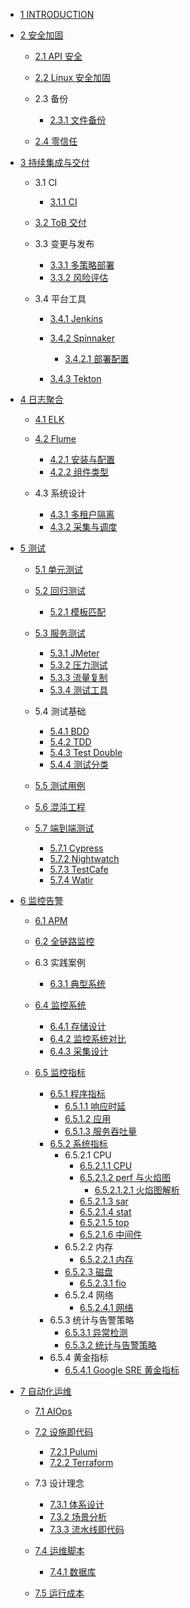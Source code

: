   - [1 INTRODUCTION](/INTRODUCTION.md)
  - [2 安全加固](/安全加固/README.md)
    - [2.1 API 安全](/安全加固/API%20安全/README.md)
      
    - [2.2 Linux 安全加固](/安全加固/Linux%20安全加固.md)
    - 2.3 备份
      - [2.3.1 文件备份](/安全加固/备份/文件备份.md)
    - [2.4 零信任](/安全加固/零信任/README.md)
      
  - [3 持续集成与交付](/持续集成与交付/README.md)
    - 3.1 CI
      - [3.1.1 CI](/持续集成与交付/CI/CI.md)
    - [3.2 ToB 交付](/持续集成与交付/ToB%20交付/README.md)
      
    - 3.3 变更与发布
      - [3.3.1 多策略部署](/持续集成与交付/变更与发布/多策略部署.md)
      - [3.3.2 风险评估](/持续集成与交付/变更与发布/风险评估.md)
    - 3.4 平台工具
      - [3.4.1 Jenkins](/持续集成与交付/平台工具/Jenkins/README.md)
        
      - [3.4.2 Spinnaker](/持续集成与交付/平台工具/Spinnaker/README.md)
        - [3.4.2.1 部署配置](/持续集成与交付/平台工具/Spinnaker/部署配置.md)
      - [3.4.3 Tekton](/持续集成与交付/平台工具/Tekton/README.md)
        
  - [4 日志聚合](/日志聚合/README.md)
    - [4.1 ELK](/日志聚合/ELK/README.md)
      
    - [4.2 Flume](/日志聚合/Flume/README.md)
      - [4.2.1 安装与配置](/日志聚合/Flume/安装与配置.md)
      - [4.2.2 组件类型](/日志聚合/Flume/组件类型.md)
    - 4.3 系统设计
      - [4.3.1 多租户隔离](/日志聚合/系统设计/多租户隔离.md)
      - [4.3.2 采集与调度](/日志聚合/系统设计/采集与调度.md)
  - [5 测试](/测试/README.md)
    - [5.1 单元测试](/测试/单元测试/README.md)
      
    - [5.2 回归测试](/测试/回归测试/README.md)
      - [5.2.1 模板匹配](/测试/回归测试/模板匹配.md)
    - [5.3 服务测试](/测试/服务测试/README.md)
      - [5.3.1 JMeter](/测试/服务测试/JMeter.md)
      - [5.3.2 压力测试](/测试/服务测试/压力测试.md)
      - [5.3.3 流量复制](/测试/服务测试/流量复制.md)
      - [5.3.4 测试工具](/测试/服务测试/测试工具.md)
    - 5.4 测试基础
      - [5.4.1 BDD](/测试/测试基础/BDD.md)
      - [5.4.2 TDD](/测试/测试基础/TDD.md)
      - [5.4.3 Test Double](/测试/测试基础/Test%20Double.md)
      - [5.4.4 测试分类](/测试/测试基础/测试分类.md)
    - [5.5 测试用例](/测试/测试用例/README.md)
      
    - [5.6 混沌工程](/测试/混沌工程/README.md)
      
    - [5.7 端到端测试](/测试/端到端测试/README.md)
      - [5.7.1 Cypress](/测试/端到端测试/Cypress.md)
      - [5.7.2 Nightwatch](/测试/端到端测试/Nightwatch.md)
      - [5.7.3 TestCafe](/测试/端到端测试/TestCafe.md)
      - [5.7.4 Watir](/测试/端到端测试/Watir.md)
  - [6 监控告警](/监控告警/README.md)
    - [6.1 APM](/监控告警/APM/README.md)
      
    - [6.2 全链路监控](/监控告警/全链路监控/README.md)
      
    - 6.3 实践案例
      - [6.3.1 典型系统](/监控告警/实践案例/典型系统.md)
    - [6.4 监控系统](/监控告警/监控系统/README.md)
      - [6.4.1 存储设计](/监控告警/监控系统/存储设计.md)
      - [6.4.2 监控系统对比](/监控告警/监控系统/监控系统对比.md)
      - [6.4.3 采集设计](/监控告警/监控系统/采集设计.md)
    - [6.5 监控指标](/监控告警/监控指标/README.md)
      - [6.5.1 程序指标](/监控告警/监控指标/程序指标/README.md)
        - [6.5.1.1 响应时延](/监控告警/监控指标/程序指标/响应时延.md)
        - [6.5.1.2 应用](/监控告警/监控指标/程序指标/应用.md)
        - [6.5.1.3 服务吞吐量](/监控告警/监控指标/程序指标/服务吞吐量.md)
      - [6.5.2 系统指标](/监控告警/监控指标/系统指标/README.md)
        - 6.5.2.1 CPU
          - [6.5.2.1.1 CPU](/监控告警/监控指标/系统指标/CPU/CPU.md)
          - [6.5.2.1.2 perf 与火焰图](/监控告警/监控指标/系统指标/CPU/perf%20与火焰图/README.md)
            - [6.5.2.1.2.1 火焰图解析](/监控告警/监控指标/系统指标/CPU/perf%20与火焰图/火焰图解析.md)
          - [6.5.2.1.3 sar](/监控告警/监控指标/系统指标/CPU/sar.md)
          - [6.5.2.1.4 stat](/监控告警/监控指标/系统指标/CPU/stat.md)
          - [6.5.2.1.5 top](/监控告警/监控指标/系统指标/CPU/top.md)
          - [6.5.2.1.6 中间件](/监控告警/监控指标/系统指标/CPU/中间件.md)
        - 6.5.2.2 内存
          - [6.5.2.2.1 内存](/监控告警/监控指标/系统指标/内存/内存.md)
        - [6.5.2.3 磁盘](/监控告警/监控指标/系统指标/磁盘/README.md)
          - [6.5.2.3.1 fio](/监控告警/监控指标/系统指标/磁盘/fio.md)
        - 6.5.2.4 网络
          - [6.5.2.4.1 网络](/监控告警/监控指标/系统指标/网络/网络.md)
      - 6.5.3 统计与告警策略
        - [6.5.3.1 异常检测](/监控告警/监控指标/统计与告警策略/异常检测.md)
        - [6.5.3.2 统计与告警策略](/监控告警/监控指标/统计与告警策略/统计与告警策略.md)
      - 6.5.4 黄金指标
        - [6.5.4.1 Google SRE 黄金指标](/监控告警/监控指标/黄金指标/Google%20SRE%20黄金指标.md)
  - [7 自动化运维](/自动化运维/README.md)
    - [7.1 AIOps](/自动化运维/AIOps/README.md)
      
    - [7.2 设施即代码](/自动化运维/设施即代码/README.md)
      - [7.2.1 Pulumi](/自动化运维/设施即代码/Pulumi.md)
      - [7.2.2 Terraform](/自动化运维/设施即代码/Terraform.md)
    - 7.3 设计理念
      - [7.3.1 体系设计](/自动化运维/设计理念/体系设计.md)
      - [7.3.2 场景分析](/自动化运维/设计理念/场景分析.md)
      - [7.3.3 流水线即代码](/自动化运维/设计理念/流水线即代码.md)
    - [7.4 运维脚本](/自动化运维/运维脚本/README.md)
      - [7.4.1 数据库](/自动化运维/运维脚本/数据库.md)
    - [7.5 运行成本](/自动化运维/运行成本/README.md)
      